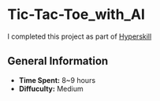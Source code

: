 # Tic-Tac-Toe_with_AI
I completed this project as part of [Hyperskill](https://hyperskill.org/projects/81)
## General Information
- **Time Spent:** 8~9 hours
- **Diffuculty:** Medium

